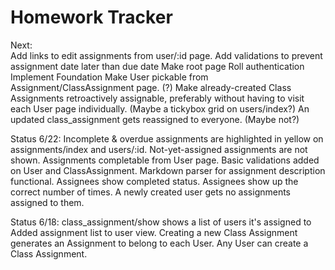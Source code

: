 Homework Tracker
================

Next:  
Add links to edit assignments from user/:id page.
Add validations to prevent assignment date later than due date
Make root page
Roll authentication
Implement Foundation
Make User pickable from Assignment/ClassAssignment page. (?)
Make already-created Class Assignments retroactively assignable, preferably without having to visit each User page individually. (Maybe a tickybox grid on users/index?)
An updated class_assignment gets reassigned to everyone. (Maybe not?)

Status 6/22:
Incomplete & overdue assignments are highlighted in yellow on assignments/index and users/:id.
Not-yet-assigned assignments are not shown.
Assignments completable from User page.
Basic validations added on User and ClassAssignment.
Markdown parser for assignment description functional.
Assignees show completed status.
Assignees show up the correct number of times.
A newly created user gets no assignments assigned to them.  

Status 6/18:
class_assignment/show shows a list of users it's assigned to
Added assignment list to user view.
Creating a new Class Assignment generates an Assignment to belong to each User.
Any User can create a Class Assignment.  
